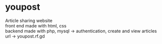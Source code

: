# youpost
Article sharing website
<br>
front end made with html, css
<br>
backend made with php, mysql -> authentication, create and view articles
<br>
url -> youpost.rf.gd
